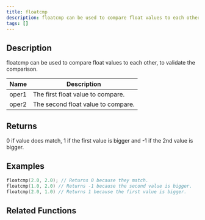 ```yaml
---
title: floatcmp
description: floatcmp can be used to compare float values to each other, to validate the comparison.
tags: []
---
```


<LowercaseNote />

## Description

floatcmp can be used to compare float values to each other, to validate the comparison.

| Name  | Description                        |
| ----- | ---------------------------------- |
| oper1 | The first float value to compare.  |
| oper2 | The second float value to compare. |

## Returns

0 if value does match, 1 if the first value is bigger and -1 if the 2nd value is bigger.

## Examples

```c
floatcmp(2.0, 2.0); // Returns 0 because they match.
floatcmp(1.0, 2.0) // Returns -1 because the second value is bigger.
floatcmp(2.0, 1.0) // Returns 1 because the first value is bigger.
```

## Related Functions
